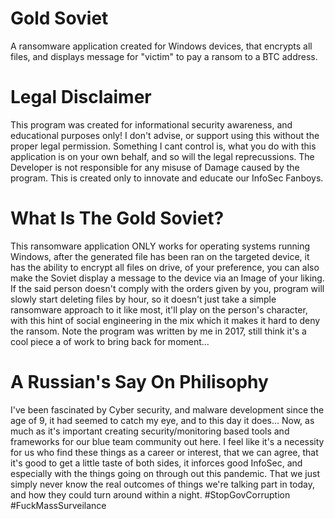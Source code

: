 # Gold Soviet
A ransomware application created for Windows devices, that encrypts all files, and displays message for "victim" to pay a ransom to a BTC address.

# Legal Disclaimer
This program was created for informational security awareness, and educational purposes only! I don't advise, or support using this without the proper legal permission. Something I cant control is, what you do with this application is on your own behalf, and so will the legal reprecussions. The Developer is not responsible for any misuse of Damage caused by the program. This is created only to innovate and educate our InfoSec Fanboys. 


# What Is The Gold Soviet? 
This ransomware application ONLY works for operating systems running Windows, after the generated file has been ran on the targeted device, it has the ability to encrypt all files on drive, of your preference, you can also make the Soviet display a message to the device via an Image of your liking. If the said person doesn't comply with the orders given by you, program will slowly start deleting files by hour, so it doesn't just take a simple ransomware approach to it like most, it'll play on the person's character, with this hint of social engineering in the mix which it makes it hard to deny the ransom. Note the program was written by me in 2017, still think it's a cool piece a of work to bring back for moment...


# A Russian's Say On Philisophy
I've been fascinated by Cyber security, and malware development since the age of 9, it had seemed to catch my eye, and to this day it does... Now, as much as it's important creating security/monitoring based tools and frameworks for our blue team community out here. I feel like it's a necessity for us who find these things as a career or interest, that we can agree, that it's good to get a little taste of both sides, it inforces good InfoSec, and especially with the things going on through out this pandemic. That we just simply never know the real outcomes of things we're talking part in today, and how they could turn around within a night.
#StopGovCorruption #FuckMassSurveilance







